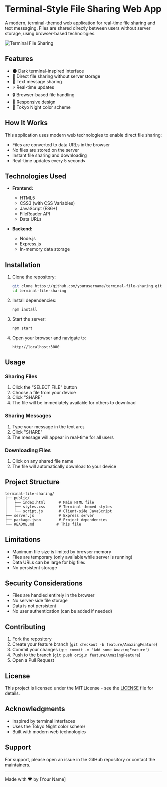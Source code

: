# Terminal-Style File Sharing Web App

A modern, terminal-themed web application for real-time file sharing and text messaging. Files are shared directly between users without server storage, using browser-based technologies.

![Terminal File Sharing](https://raw.githubusercontent.com/yourusername/terminal-file-sharing/main/screenshot.png)

## Features

- 🌑 Dark terminal-inspired interface
- 📁 Direct file sharing without server storage
- 💬 Text message sharing
- ⚡ Real-time updates
- 🔒 Browser-based file handling
- 📱 Responsive design
- 🎨 Tokyo Night color scheme

## How It Works

This application uses modern web technologies to enable direct file sharing:
- Files are converted to data URLs in the browser
- No files are stored on the server
- Instant file sharing and downloading
- Real-time updates every 5 seconds

## Technologies Used

- **Frontend:**
  - HTML5
  - CSS3 (with CSS Variables)
  - JavaScript (ES6+)
  - FileReader API
  - Data URLs

- **Backend:**
  - Node.js
  - Express.js
  - In-memory data storage

## Installation

1. Clone the repository:
   ```bash
   git clone https://github.com/yourusername/terminal-file-sharing.git
   cd terminal-file-sharing
   ```

2. Install dependencies:
   ```bash
   npm install
   ```

3. Start the server:
   ```bash
   npm start
   ```

4. Open your browser and navigate to:
   ```
   http://localhost:3000
   ```

## Usage

### Sharing Files
1. Click the "SELECT FILE" button
2. Choose a file from your device
3. Click "SHARE"
4. The file will be immediately available for others to download

### Sharing Messages
1. Type your message in the text area
2. Click "SHARE"
3. The message will appear in real-time for all users

### Downloading Files
1. Click on any shared file name
2. The file will automatically download to your device

## Project Structure

```
terminal-file-sharing/
├── public/
│   ├── index.html      # Main HTML file
│   ├── styles.css      # Terminal-themed styles
│   └── script.js       # Client-side JavaScript
├── server.js           # Express server
├── package.json        # Project dependencies
└── README.md          # This file
```

## Limitations

- Maximum file size is limited by browser memory
- Files are temporary (only available while server is running)
- Data URLs can be large for big files
- No persistent storage

## Security Considerations

- Files are handled entirely in the browser
- No server-side file storage
- Data is not persistent
- No user authentication (can be added if needed)

## Contributing

1. Fork the repository
2. Create your feature branch (`git checkout -b feature/AmazingFeature`)
3. Commit your changes (`git commit -m 'Add some AmazingFeature'`)
4. Push to the branch (`git push origin feature/AmazingFeature`)
5. Open a Pull Request

## License

This project is licensed under the MIT License - see the [LICENSE](LICENSE) file for details.

## Acknowledgments

- Inspired by terminal interfaces
- Uses the Tokyo Night color scheme
- Built with modern web technologies

## Support

For support, please open an issue in the GitHub repository or contact the maintainers.

---

Made with ❤️ by [Your Name]
